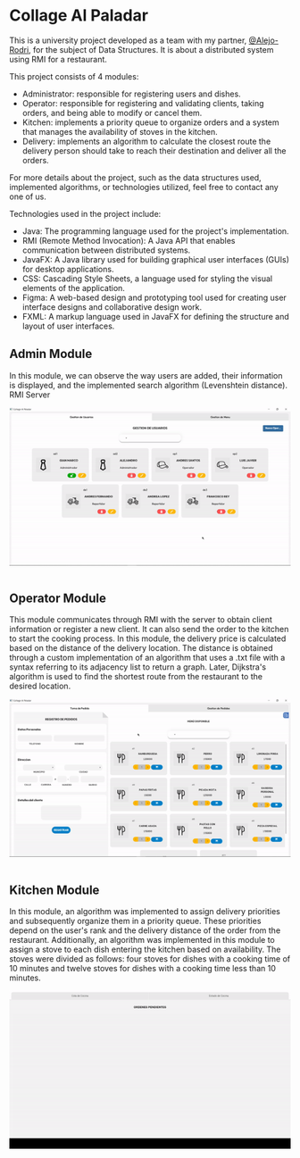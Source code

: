 # Collage Al Paladar

This is a university project developed as a team with my partner, [@Alejo-Rodri](https://github.com/Alejo-Rodri), for the subject of Data Structures. It is about a distributed system using RMI for a restaurant.

This project consists of 4 modules:

- Administrator: responsible for registering users and dishes.
- Operator: responsible for registering and validating clients, taking orders, and being able to modify or cancel them.
- Kitchen: implements a priority queue to organize orders and a system that manages the availability of stoves in the kitchen.
- Delivery: implements an algorithm to calculate the closest route the delivery person should take to reach their destination and deliver all the orders.

For more details about the project, such as the data structures used, implemented algorithms, or technologies utilized, feel free to contact any one of us.


Technologies used in the project include:

- Java: The programming language used for the project's implementation.
- RMI (Remote Method Invocation): A Java API that enables communication between distributed systems.
- JavaFX: A Java library used for building graphical user interfaces (GUIs) for desktop applications.
- CSS: Cascading Style Sheets, a language used for styling the visual elements of the application.
- Figma: A web-based design and prototyping tool used for creating user interface designs and collaborative design work.
- FXML: A markup language used in JavaFX for defining the structure and layout of user interfaces.

## Admin Module
<p>
  In this module, we can observe the way users are added, their information is displayed, and the implemented search algorithm             (Levenshtein distance). RMI Server
</p>
<div align="center">
  <img align="center" alt="adminModule" src="admInterface.gif">
  <br>
  <br>
</div>

## Operator Module
<p>
  This module communicates through RMI with the server to obtain client information or register a new client. It can also send the order to the kitchen to start the cooking process. In this module, the delivery price is calculated based on the distance of the delivery location. The distance is obtained through a custom implementation of an algorithm that uses a .txt file with a syntax referring to its adjacency list to return a graph. Later, Dijkstra's algorithm is used to find the shortest route from the restaurant to the desired location.
</p>
<div align="center">
  <img align="center" alt="kitchenModule" src="operatorInterface.gif">
  <br>
  <br>
</div>

## Kitchen Module
<p>
  In this module, an algorithm was implemented to assign delivery priorities and subsequently organize them in a priority queue. These priorities depend on the user's rank and the delivery distance of the order from the restaurant. Additionally, an algorithm was implemented in this module to assign a stove to each dish entering the kitchen based on availability. The stoves were divided as follows: four stoves for dishes with a cooking time of 10 minutes and twelve stoves for dishes with a cooking time less than 10 minutes.
</p>
<div align="center">
  <img align="center" alt="kitchenModule" src="kitchenInterface.gif">
  <br>
  <br>
</div>
